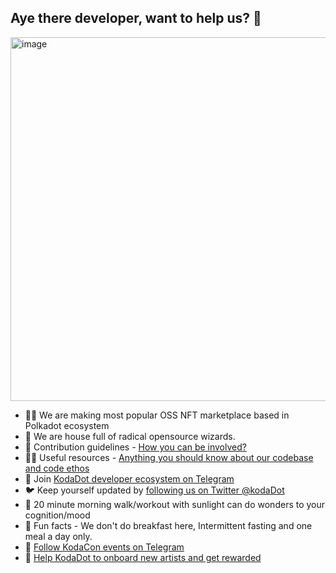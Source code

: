 ## Aye there developer, want to help us? 👋

<img width="582" alt="image" src="https://user-images.githubusercontent.com/5887929/221959431-1e5e2129-de1a-43e8-977d-6f59ab547859.png">

- 🙋‍♀️ We are making most popular OSS NFT marketplace based in Polkadot ecosystem
- 🧙 We are house full of radical opensource wizards.
- 🌈 Contribution guidelines - [How you can be involved?](https://github.com/kodadot/nft-gallery/blob/main/CONTRIBUTING.md)
- 👩‍💻 Useful resources - [Anything you should know about our codebase and code ethos](https://docs.kodadot.xyz)
- 🙌 Join [KodaDot developer ecosystem on Telegram](https://t.me/kodadot_eco)
- 🐦 Keep yourself updated by [following us on Twitter @kodaDot](https://twitter.com/kodadot)
- 🌅 20 minute morning walk/workout with sunlight can do wonders to your cognition/mood
- 🍿 Fun facts - We don't do breakfast here, Intermittent fasting and one meal a day only.
- 🥳 [Follow KodaCon events on Telegram](https://t.me/kodacon)
- 🤑 [Help KodaDot to onboard new artists and get rewarded](https://docs.kodadot.xyz/referral-program.html)

